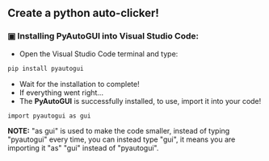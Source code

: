 ## **Create a python auto-clicker!**
### ▣ Installing PyAutoGUI into Visual Studio Code:
- Open the Visual Studio Code terminal and type:
```bash
pip install pyautogui
```
- Wait for the installation to complete!
- If everything went right...
- The **PyAutoGUI** is successfully installed, to use, import it into your code!
```bash
import pyautogui as gui
```
**NOTE:** "as gui" is used to make the code smaller, instead of typing "pyautogui" every time, you can instead type "gui", it means you are importing it "as" "gui" instead of "pyautogui".
